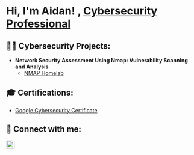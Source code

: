 <h1>Hi, I'm Aidan! , <a href="https://www.linkedin.com/in/aidan-b-478115266//">Cybersecurity Professional</a>
<h2>👨‍💻 Cybersecurity Projects:</h2>

- <b>Network Security Assessment Using Nmap: Vulnerability Scanning and Analysis</b>
  - [NMAP Homelab](https://github.com/AidanBurkeCyb/Network-Vulnerability-Assessment-with-Nmap)

<h2>🎓 Certifications:</h2>

- [Google Cybersecurity Certificate](https://coursera.org/share/78b4b728a9f906a064f4305215641c75)

<h2>🤳 Connect with me:</h2>

[<img align="left" alt="Aidan | LinkedIn" width="22px" src="https://cdn.jsdelivr.net/npm/simple-icons@v3/icons/linkedin.svg" />](https://www.linkedin.com/in/aidan-b-478115266/)
